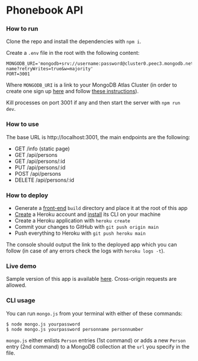 # Phonebook API

### How to run

Clone the repo and install the dependencies with `npm i`.

Create a `.env` file in the root with the following content:
```
MONGODB_URI='mongodb+srv://username:password@cluster0.peec3.mongodb.net/db-name?retryWrites=true&w=majority'
PORT=3001
```
Where `MONGODB_URI` is a link to your MongoDB Atlas Cluster (in order to create one sign up [here](https://www.mongodb.com/cloud/atlas/register) and follow [these instructions](https://docs.atlas.mongodb.com/tutorial/create-new-cluster)).

Kill processes on port 3001 if any and then start the server with `npm run dev`.

### How to use

The base URL is http://localhost:3001, the main endpoints are the following:

* GET /info (static page)
* GET /api/persons
* GET /api/persons/:id
* PUT /api/persons/:id
* POST /api/persons
* DELETE /api/persons/:id

### How to deploy

* Generate a [front-end](https://github.com/dgrishajev/fso-submissions/tree/main/part3/phonebook) `build` directory and place it at the root of this app
* [Create](https://signup.heroku.com/) a Heroku account and [install](https://devcenter.heroku.com/articles/getting-started-with-nodejs#set-up) its CLI on your machine
* Create a Heroku application with `heroku create`
* Commit your changes to GitHub with `git push origin main`
* Push everything to Heroku with `git push heroku main`

The console should output the link to the deployed app which you can follow (in case of any errors check the logs with `heroku logs -t`).

### Live demo

Sample version of this app is available [here](https://young-cliffs-17816.herokuapp.com). Cross-origin requests are allowed.

### CLI usage

You can run `mongo.js` from your terminal with either of these commands:

```
$ node mongo.js yourpassword
$ node mongo.js yourpassword personname personnumber
```

`mongo.js` either enlists `Person` entries (1st command) or adds a new `Person` entry (2nd command) to a MongoDB collection at the `url` you specify in the file.

